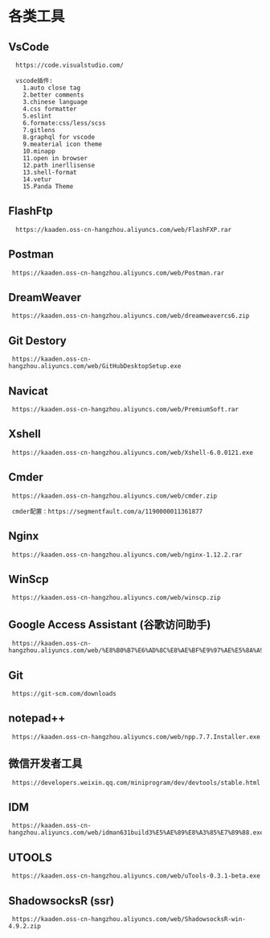 # 各类工具

 ## VsCode 
      https://code.visualstudio.com/
      
      vscode插件:
        1.auto close tag
        2.better comments
        3.chinese language
        4.css formatter
        5.eslint
        6.formate:css/less/scss
        7.gitlens
        8.graphql for vscode
        9.meaterial icon theme
        10.minapp
        11.open in browser
        12.path inerllisense
        13.shell-format
        14.vetur
        15.Panda Theme

 ## FlashFtp
      https://kaaden.oss-cn-hangzhou.aliyuncs.com/web/FlashFXP.rar

 ## Postman
     https://kaaden.oss-cn-hangzhou.aliyuncs.com/web/Postman.rar

 ## DreamWeaver
     https://kaaden.oss-cn-hangzhou.aliyuncs.com/web/dreamweavercs6.zip

 ## Git Destory
     https://kaaden.oss-cn-hangzhou.aliyuncs.com/web/GitHubDesktopSetup.exe

 ## Navicat
     https://kaaden.oss-cn-hangzhou.aliyuncs.com/web/PremiumSoft.rar

 ## Xshell
     https://kaaden.oss-cn-hangzhou.aliyuncs.com/web/Xshell-6.0.0121.exe

 ## Cmder
     https://kaaden.oss-cn-hangzhou.aliyuncs.com/web/cmder.zip

     cmder配置：https://segmentfault.com/a/1190000011361877

 ## Nginx
     https://kaaden.oss-cn-hangzhou.aliyuncs.com/web/nginx-1.12.2.rar

 ## WinScp
     https://kaaden.oss-cn-hangzhou.aliyuncs.com/web/winscp.zip

 ## Google Access Assistant (谷歌访问助手)
     https://kaaden.oss-cn-hangzhou.aliyuncs.com/web/%E8%B0%B7%E6%AD%8C%E8%AE%BF%E9%97%AE%E5%8A%A9%E6%89%8B_v2.3.0.crx

 ## Git
     https://git-scm.com/downloads

 ## notepad++
     https://kaaden.oss-cn-hangzhou.aliyuncs.com/web/npp.7.7.Installer.exe

 ## 微信开发者工具
     https://developers.weixin.qq.com/miniprogram/dev/devtools/stable.html
	 
 ## IDM
     https://kaaden.oss-cn-hangzhou.aliyuncs.com/web/idman631build3%E5%AE%89%E8%A3%85%E7%89%88.exe
	 
 ## UTOOLS
     https://kaaden.oss-cn-hangzhou.aliyuncs.com/web/uTools-0.3.1-beta.exe
 
 ## ShadowsocksR (ssr)
     https://kaaden.oss-cn-hangzhou.aliyuncs.com/web/ShadowsocksR-win-4.9.2.zip
     
 
    

   
